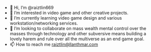 - 👋 Hi, I’m @raiztlin669
- 👀 I’m interested in video game and other creative projects.
- 🌱 I’m currently learning video game design and various workstation/networking services.
- 💞️ I’m looking to collaborate on mass wealth mental control over the masses through technology and other subversive means building a lovely harem and rule over all the multiverse as an end game goal.
- 📫 How to reach me raiztlin@llanthmar.com

<!---
raiztlin669/raiztlin669 is a ✨ special ✨ repository because its `README.md` (this file) appears on your GitHub profile.
You can click the Preview link to take a look at your changes.
--->
